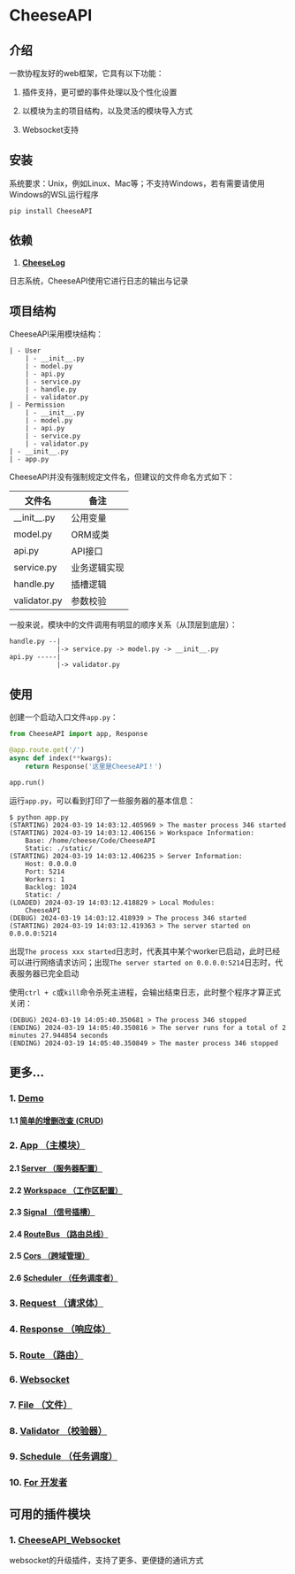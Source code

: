 # **CheeseAPI**

## **介绍**

一款协程友好的web框架，它具有以下功能：

1. 插件支持，更可塑的事件处理以及个性化设置

2. 以模块为主的项目结构，以及灵活的模块导入方式

3. Websocket支持

## **安装**

系统要求：Unix，例如Linux、Mac等；不支持Windows，若有需要请使用Windows的WSL运行程序

```
pip install CheeseAPI
```

## **依赖**

1. **[CheeseLog](https://github.com/CheeseUnknown/CheeseLog)**

日志系统，CheeseAPI使用它进行日志的输出与记录

## **项目结构**

CheeseAPI采用模块结构：

```
| - User
    | - __init__.py
    | - model.py
    | - api.py
    | - service.py
    | - handle.py
    | - validator.py
| - Permission
    | - __init__.py
    | - model.py
    | - api.py
    | - service.py
    | - validator.py
| - __init__.py
| - app.py
```

CheeseAPI并没有强制规定文件名，但建议的文件命名方式如下：

| 文件名 | 备注 |
| - | - |
| \_\_init\_\_.py | 公用变量 |
| model.py | ORM或类 |
| api.py | API接口 |
| service.py | 业务逻辑实现 |
| handle.py | 插槽逻辑 |
| validator.py | 参数校验 |

一般来说，模块中的文件调用有明显的顺序关系（从顶层到底层）：

```
handle.py --|
            |-> service.py -> model.py -> __init__.py
api.py -----|
            |-> validator.py
```

## **使用**

创建一个启动入口文件`app.py`：

```python
from CheeseAPI import app, Response

@app.route.get('/')
async def index(**kwargs):
    return Response('这里是CheeseAPI！')

app.run()
```

运行`app.py`，可以看到打印了一些服务器的基本信息：

```
$ python app.py
(STARTING) 2024-03-19 14:03:12.405969 > The master process 346 started
(STARTING) 2024-03-19 14:03:12.406156 > Workspace Information:
    Base: /home/cheese/Code/CheeseAPI
    Static: ./static/
(STARTING) 2024-03-19 14:03:12.406235 > Server Information:
    Host: 0.0.0.0
    Port: 5214
    Workers: 1
    Backlog: 1024
    Static: /
(LOADED) 2024-03-19 14:03:12.418829 > Local Modules:
    CheeseAPI
(DEBUG) 2024-03-19 14:03:12.418939 > The process 346 started
(STARTING) 2024-03-19 14:03:12.419363 > The server started on 0.0.0.0:5214
```

出现`The process xxx started`日志时，代表其中某个worker已启动，此时已经可以进行网络请求访问；出现`The server started on 0.0.0.0:5214`日志时，代表服务器已完全启动

使用`ctrl + c`或`kill`命令杀死主进程，会输出结束日志，此时整个程序才算正式关闭：

```
(DEBUG) 2024-03-19 14:05:40.350681 > The process 346 stopped
(ENDING) 2024-03-19 14:05:40.350816 > The server runs for a total of 2 minutes 27.944854 seconds
(ENDING) 2024-03-19 14:05:40.350849 > The master process 346 stopped
```

## **更多...**

### 1. [**Demo**](https://github.com/CheeseUnknown/CheeseAPI/blob/master/document/Demo.md)

#### 1.1 [**简单的增删改查 (CRUD)**](https://github.com/CheeseUnknown/CheeseAPI/blob/master/demo/CRUD)

### 2. [**App （主模块）**](https://github.com/CheeseUnknown/CheeseAPI/blob/master/document/App.md)

#### 2.1 [**Server （服务器配置）**](https://github.com/CheeseUnknown/CheeseAPI/blob/master/document/App/Server.md)

#### 2.2 [**Workspace （工作区配置）**](https://github.com/CheeseUnknown/CheeseAPI/blob/master/document/App/Workspace.md)

#### 2.3 [**Signal （信号插槽）**](https://github.com/CheeseUnknown/CheeseAPI/blob/master/document/App/Signal.md)

#### 2.4 [**RouteBus （路由总线）**](https://github.com/CheeseUnknown/CheeseAPI/blob/master/document/App/RouteBus.md)

#### 2.5 [**Cors （跨域管理）**](https://github.com/CheeseUnknown/CheeseAPI/blob/master/document/App/Cors.md)

#### 2.6 [**Scheduler （任务调度者）**](https://github.com/CheeseUnknown/CheeseAPI/blob/master/document/App/Scheduler.md)

### 3. [**Request （请求体）**](https://github.com/CheeseUnknown/CheeseAPI/blob/master/document/Request.md)

### 4. [**Response （响应体）**](https://github.com/CheeseUnknown/CheeseAPI/blob/master/document/Response.md)

### 5. [**Route （路由）**](https://github.com/CheeseUnknown/CheeseAPI/blob/master/document/Route.md)

### 6. [**Websocket**](https://github.com/CheeseUnknown/CheeseAPI/blob/master/document/Websocket.md)

### 7. [**File （文件）**](https://github.com/CheeseUnknown/CheeseAPI/blob/master/document/File.md)

### 8. [**Validator （校验器）**](https://github.com/CheeseUnknown/CheeseAPI/blob/master/document/Validator.md)

### 9. [**Schedule （任务调度）**](https://github.com/CheeseUnknown/CheeseAPI/blob/master/document/Schedule.md)

### 10. [**For 开发者**](https://github.com/CheeseUnknown/CheeseAPI/blob/master/document/Developer.md)

## **可用的插件模块**

### 1. **[CheeseAPI_Websocket](https://github.com/CheeseUnknown/CheeseAPI_Websocket)**

websocket的升级插件，支持了更多、更便捷的通讯方式
